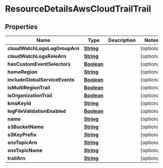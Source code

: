 

# ResourceDetailsAwsCloudTrailTrail


## Properties

| Name | Type | Description | Notes |
|------------ | ------------- | ------------- | -------------|
|**cloudWatchLogsLogGroupArn** | [**String**](String.md) |  |  [optional] |
|**cloudWatchLogsRoleArn** | [**String**](String.md) |  |  [optional] |
|**hasCustomEventSelectors** | [**Boolean**](Boolean.md) |  |  [optional] |
|**homeRegion** | [**String**](String.md) |  |  [optional] |
|**includeGlobalServiceEvents** | [**Boolean**](Boolean.md) |  |  [optional] |
|**isMultiRegionTrail** | [**Boolean**](Boolean.md) |  |  [optional] |
|**isOrganizationTrail** | [**Boolean**](Boolean.md) |  |  [optional] |
|**kmsKeyId** | [**String**](String.md) |  |  [optional] |
|**logFileValidationEnabled** | [**Boolean**](Boolean.md) |  |  [optional] |
|**name** | [**String**](String.md) |  |  [optional] |
|**s3BucketName** | [**String**](String.md) |  |  [optional] |
|**s3KeyPrefix** | [**String**](String.md) |  |  [optional] |
|**snsTopicArn** | [**String**](String.md) |  |  [optional] |
|**snsTopicName** | [**String**](String.md) |  |  [optional] |
|**trailArn** | [**String**](String.md) |  |  [optional] |



